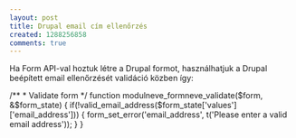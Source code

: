 ```yaml
---
layout: post
title: Drupal email cím ellenőrzés
created: 1288256858
comments: true
---
```

Ha Form API-val hoztuk létre a Drupal formot, használhatjuk a Drupal beépített email ellenőrzését validáció közben így:

<php>
/**
 * Validate form
 */
function modulneve_formneve_validate($form, &$form_state) {
  if(!valid_email_address($form_state['values']['email_address'])) {
    form_set_error('email_address', t('Please enter a valid email address'));
  }
}
</php>
